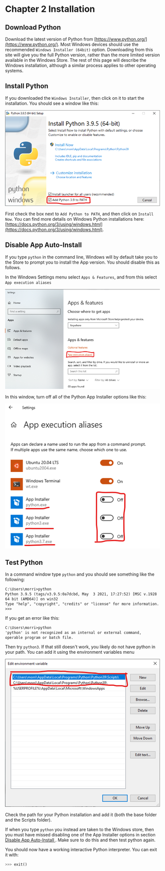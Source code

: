 # Chapter 2 Installation

## Download Python

Download the latest version of Python from [https://www.python.org/](https://www.python.org/).  Most Windows devices should use the recommended `Windows Installer (64bit)` option.  Downloading from this site will give you the full Python version, rather than the more limited version available in the Windows Store.  The rest of this page will describe the Windows installation, although a similar process applies to other operating systems.  

## Install Python

If you downloaded the `Windows Installer`, then click on it to start the installation.  You should see a window like this:

![Install Python](.Images/python_install.png)

First check the box next to `Add Python to PATH`, and then click on `Install Now`.  You can find more details on Windows Python installations here: [https://docs.python.org/3/using/windows.html](https://docs.python.org/3/using/windows.html).  

## Disable App Auto-Install

If you type `python` in the command line, Windows will by default take you to the Store to prompt you to install the App version.  You should disable this as follows.

In the Windows Settings menu select `Apps & Features`, and from this select `App execution aliases`

![Apps & Features](.Images/python_apps_features.png)

In this window, turn off all of the Python App Installer options like this:

![Python](.Images/python_app_installer.png)

## Test Python

In a command window type `python` and you should see something like the following:
```
C:\Users\morri>python
Python 3.9.5 (tags/v3.9.5:0a7dcbd, May  3 2021, 17:27:52) [MSC v.1928 64 bit (AMD64)] on win32
Type "help", "copyright", "credits" or "license" for more information.
>>>
```
If you get an error like this:
```
C:\Users\morri>python
'python' is not recognized as an internal or external command,
operable program or batch file.
```
Then try `python3`.  If that still doesn't work, you likely do not have python in your path.  You can add it using the environment variables menu

![Environment Variables](.Images/python_environment_3.png)

Check the path for your Python installation and add it (both the base folder and the Scripts folder).  

If when you type `python` you instead are taken to the Windows store, then you must have missed disabling one of the App Installer options in section [Disable App Auto-Install
](##-Disable-App-Auto-Install).  Make sure to do this and then test python again.

You should now have a working interactive Python interpreter.  You can exit it with:
```python
>>> exit()
```

